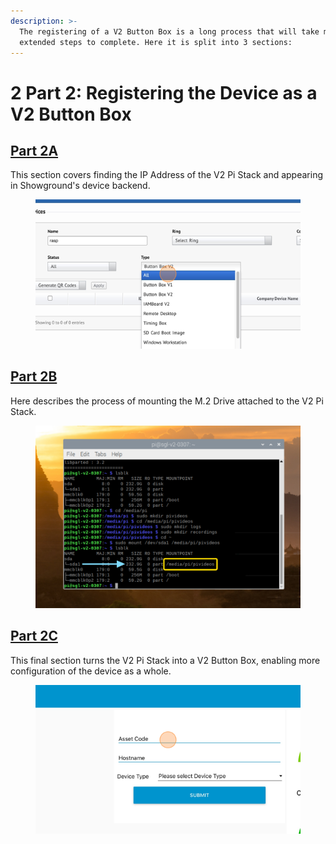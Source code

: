 ```yaml
---
description: >-
  The registering of a V2 Button Box is a long process that will take multiple
  extended steps to complete. Here it is split into 3 sections:
---
```


# 2️ Part 2: Registering the Device as a V2 Button Box

## [Part 2A](part-2a-discovering-the-v2-pi-stack.md)

This section covers finding the IP Address of the V2 Pi Stack and appearing in Showground's device backend.

<figure><img src="../../../../../.gitbook/assets/ascreenshot.png" alt=""><figcaption></figcaption></figure>

## [Part 2B](part-2b-mounting-the-m.2-drive.md)

Here describes the process of mounting the M.2 Drive attached to the V2 Pi Stack.

<figure><img src="../../../../../.gitbook/assets/Screenshot 2023-07-05 at 4.05.47 PM.png" alt="" width="563"><figcaption></figcaption></figure>

## [Part 2C](part-2c-registering-the-pi-stack-as-a-v2.md)

This final section turns the V2 Pi Stack into a V2 Button Box, enabling more configuration of the device as a whole.

<figure><img src="../../../../../.gitbook/assets/ascreenshot (1).png" alt=""><figcaption></figcaption></figure>
